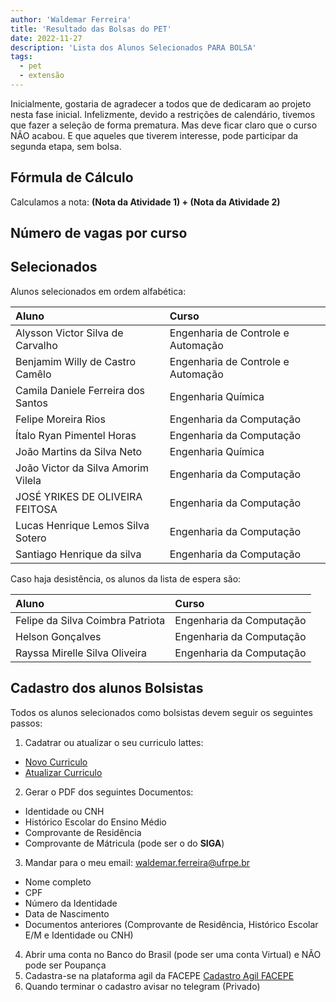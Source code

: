 ```yaml
---
author: 'Waldemar Ferreira'
title: 'Resultado das Bolsas do PET'
date: 2022-11-27
description: 'Lista dos Alunos Selecionados PARA BOLSA'
tags:
  - pet
  - extensão
---
```


Inicialmente, gostaria de agradecer a todos que de dedicaram ao projeto nesta fase inicial. Infelizmente, devido a restrições de calendário, tivemos que fazer a seleção de forma prematura. Mas deve ficar claro que o curso NÃO acabou. E que aqueles que tiverem interesse, pode participar da segunda etapa, sem bolsa.

## Fórmula de Cálculo

Calculamos a nota: **(Nota da Atividade 1) + (Nota da Atividade 2)**

## Número de vagas por curso

## Selecionados

Alunos selecionados em ordem alfabética:

| **Aluno**                                | **Curso**                          |
|:-----------------------------------------|:-----------------------------------|
Alysson Victor Silva de Carvalho           | Engenharia de Controle e Automação
Benjamim Willy de Castro Camêlo            | Engenharia de Controle e Automação
Camila Daniele Ferreira dos Santos         | Engenharia Química
Felipe Moreira Rios                        | Engenharia da Computação
Ítalo Ryan Pimentel Horas                  | Engenharia da Computação
João Martins da Silva Neto                 | Engenharia Química
João Victor da Silva Amorim Vilela         | Engenharia da Computação
JOSÉ YRIKES DE OLIVEIRA FEITOSA            | Engenharia da Computação
Lucas Henrique Lemos Silva Sotero          | Engenharia da Computação
Santiago Henrique da silva                 | Engenharia da Computação

Caso haja desistência, os alunos da lista de espera são:

| **Aluno**                                | **Curso**                          |
|:-----------------------------------------|:-----------------------------------|
Felipe da Silva Coimbra Patriota           | Engenharia da Computação
Helson Gonçalves                           | Engenharia da Computação
Rayssa Mirelle Silva Oliveira              | Engenharia da Computação


## Cadastro dos alunos Bolsistas

Todos os alunos selecionados como bolsistas devem seguir os seguintes passos:
1. Cadatrar ou atualizar o seu curriculo lattes:
 - [Novo Curriculo](https://wwws.cnpq.br/cvlattesweb/pkg_cv_estr.inicio)
 - [Atualizar Curriculo](https://lattes.cnpq.br/)
2. Gerar o PDF dos seguintes Documentos:
 - Identidade ou CNH
 - Histórico Escolar do Ensino Médio
 - Comprovante de Residência
 - Comprovante de Mátricula (pode ser o do **SIGA**)
3. Mandar para o meu email: waldemar.ferreira@ufrpe.br
 - Nome completo
 - CPF
 - Número da Identidade
 - Data de Nascimento
 - Documentos anteriores (Comprovante de Residência,  Histórico Escolar E/M e Identidade ou CNH)
4. Abrir uma conta no Banco do Brasil (pode ser uma conta Virtual) e NÃO pode ser Poupança
5. Cadastra-se na plataforma agil da FACEPE [Cadastro Agil FACEPE](https://agil.facepe.br/ui/cadastro-usuario)
6. Quando terminar o cadastro avisar no telegram (Privado)